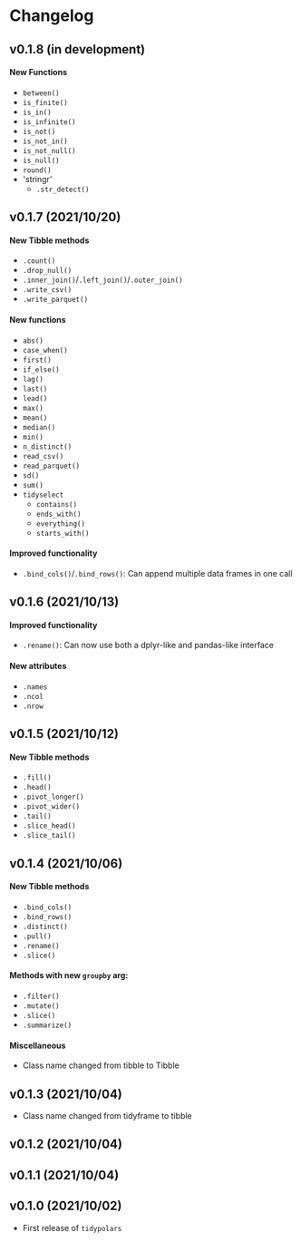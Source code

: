 # Changelog

## v0.1.8 (in development)
#### New Functions
* `between()`
* `is_finite()`
* `is_in()`
* `is_infinite()`
* `is_not()`
* `is_not_in()`
* `is_not_null()`
* `is_null()`
* `round()`
* 'stringr'
  + `.str_detect()`

## v0.1.7 (2021/10/20)
#### New Tibble methods
* `.count()`
* `.drop_null()`
* `.inner_join()`/`.left_join()`/`.outer_join()`
* `.write_csv()`
* `.write_parquet()`

#### New functions
* `abs()`
* `case_when()`
* `first()`
* `if_else()`
* `lag()`
* `last()`
* `lead()`
* `max()`
* `mean()`
* `median()`
* `min()`
* `n_distinct()`
* `read_csv()`
* `read_parquet()`
* `sd()`
* `sum()`
* `tidyselect`
  + `contains()`
  + `ends_with()`
  + `everything()`
  + `starts_with()`

#### Improved functionality
* `.bind_cols()`/`.bind_rows()`: Can append multiple data frames in one call

## v0.1.6 (2021/10/13)
#### Improved functionality
* `.rename()`: Can now use both a dplyr-like and pandas-like interface
  
#### New attributes
* `.names`
* `.ncol`
* `.nrow`

## v0.1.5 (2021/10/12)
#### New Tibble methods
* `.fill()`
* `.head()`
* `.pivot_longer()`
* `.pivot_wider()`
* `.tail()`
* `.slice_head()`
* `.slice_tail()`

## v0.1.4 (2021/10/06)
#### New Tibble methods
* `.bind_cols()`
* `.bind_rows()`
* `.distinct()`
* `.pull()`
* `.rename()`
* `.slice()`

#### Methods with new `groupby` arg:
* `.filter()`
* `.mutate()`
* `.slice()`
* `.summarize()`

#### Miscellaneous
* Class name changed from tibble to Tibble

## v0.1.3 (2021/10/04)

* Class name changed from tidyframe to tibble

## v0.1.2 (2021/10/04)

## v0.1.1 (2021/10/04)

## v0.1.0 (2021/10/02)

* First release of `tidypolars`
